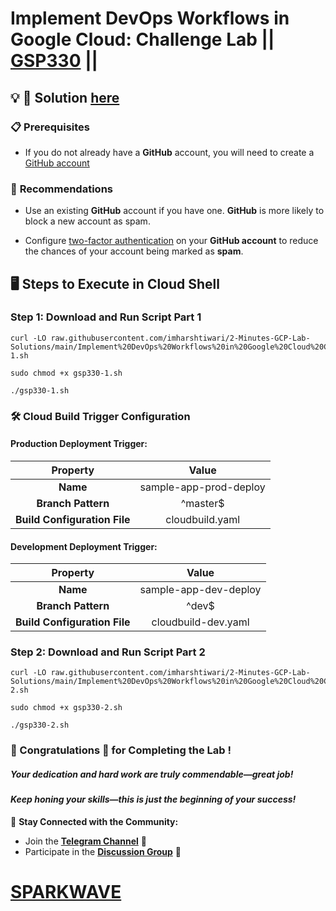 # Implement DevOps Workflows in Google Cloud: Challenge Lab || [GSP330](https://www.cloudskillsboost.google/focuses/13287?parent=catalog) ||

## 💡 **🔑 Solution** [here](https://www.youtube.com/@sparkwave.01)  

### 📋 **Prerequisites**  

* If you do not already have a **GitHub** account, you will need to create a [GitHub account](https://github.com/signup)

### 🔐 **Recommendations**  

* Use an existing **GitHub** account if you have one. **GitHub** is more likely to block a new account as spam.

* Configure [two-factor authentication](https://docs.github.com/en/authentication/securing-your-account-with-two-factor-authentication-2fa/configuring-two-factor-authentication) on your **GitHub account** to reduce the chances of your account being marked as **spam**.

## 🖥️ **Steps to Execute in Cloud Shell**  

### Step 1: Download and Run Script Part 1

```
curl -LO raw.githubusercontent.com/imharshtiwari/2-Minutes-GCP-Lab-Solutions/main/Implement%20DevOps%20Workflows%20in%20Google%20Cloud%20Challenge%20Lab/gsp330-1.sh

sudo chmod +x gsp330-1.sh

./gsp330-1.sh
```

### 🛠️ **Cloud Build Trigger Configuration**  

#### **Production Deployment Trigger:** 

| **Property**                 | **Value**        |  
| :--------------------------: | :--------------: |  
| **Name**                     | sample-app-prod-deploy |  
| **Branch Pattern**           | ^master$       |  
| **Build Configuration File** | cloudbuild.yaml |  

#### **Development Deployment Trigger:** 

| **Property**                 | **Value**        |  
| :--------------------------: | :--------------: |  
| **Name**                     | sample-app-dev-deploy |  
| **Branch Pattern**           | ^dev$          |  
| **Build Configuration File** | cloudbuild-dev.yaml |  

### Step 2: Download and Run Script Part 2

```
curl -LO raw.githubusercontent.com/imharshtiwari/2-Minutes-GCP-Lab-Solutions/main/Implement%20DevOps%20Workflows%20in%20Google%20Cloud%20Challenge%20Lab/gsp330-2.sh

sudo chmod +x gsp330-2.sh

./gsp330-2.sh
```

### 🐼 Congratulations 🎉 for Completing the Lab !

##### *Your dedication and hard work are truly commendable—great job!*

#### *Keep honing your skills—this is just the beginning of your success!*

💬 **Stay Connected with the Community:**  
- Join the **[Telegram Channel](https://t.me/sparkwave.01)** 📱  
- Participate in the **[Discussion Group](https://t.me/sparkwave.01chats)** 💬

# [SPARKWAVE](https://www.youtube.com/@sparkwave.01)
